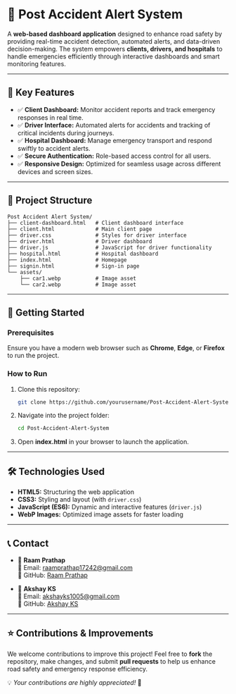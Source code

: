 # 🚗 **Post Accident Alert System**  

A **web-based dashboard application** designed to enhance road safety by providing real-time accident detection, automated alerts, and data-driven decision-making. The system empowers **clients, drivers, and hospitals** to handle emergencies efficiently through interactive dashboards and smart monitoring features.

---

## 📌 **Key Features**

- ✅ **Client Dashboard:** Monitor accident reports and track emergency responses in real time.  
- ✅ **Driver Interface:** Automated alerts for accidents and tracking of critical incidents during journeys.  
- ✅ **Hospital Dashboard:** Manage emergency transport and respond swiftly to accident alerts.  
- ✅ **Secure Authentication:** Role-based access control for all users.  
- ✅ **Responsive Design:** Optimized for seamless usage across different devices and screen sizes.  

---

## 📂 **Project Structure**

```
Post Accident Alert System/
├── client-dashboard.html   # Client dashboard interface
├── client.html             # Main client page
├── driver.css              # Styles for driver interface
├── driver.html             # Driver dashboard
├── driver.js               # JavaScript for driver functionality
├── hospital.html           # Hospital dashboard
├── index.html              # Homepage
├── signin.html             # Sign-in page
└── assets/                 
    ├── car1.webp           # Image asset
    └── car2.webp           # Image asset
```

---

## 🚀 **Getting Started**

### **Prerequisites**  
Ensure you have a modern web browser such as **Chrome**, **Edge**, or **Firefox** to run the project.

### **How to Run**
1. Clone this repository:  

   ```bash
   git clone https://github.com/yourusername/Post-Accident-Alert-System.git
   ```  

2. Navigate into the project folder:  

   ```bash
   cd Post-Accident-Alert-System
   ```  

3. Open **index.html** in your browser to launch the application.

---

## 🛠 **Technologies Used**

- **HTML5:** Structuring the web application  
- **CSS3:** Styling and layout (with `driver.css`)  
- **JavaScript (ES6):** Dynamic and interactive features (`driver.js`)  
- **WebP Images:** Optimized image assets for faster loading  

---

## 📞 **Contact**

- 👤 **Raam Prathap**  
  📧 Email: [raamprathap17242@gmail.com](mailto:raamprathap17242@gmail.com)  
  🔗 GitHub: [Raam Prathap](https://github.com/Raamprathap)  

- 👤 **Akshay KS**  
  📧 Email: [akshayks1005@gmail.com](mailto:akshayks1005@gmail.com)  
  🔗 GitHub: [Akshay KS](https://github.com/akshayks13)  

---

## ⭐ **Contributions & Improvements**  

We welcome contributions to improve this project! Feel free to **fork** the repository, make changes, and submit **pull requests** to help us enhance road safety and emergency response efficiency.  

💡 *Your contributions are highly appreciated!* 🚀  
